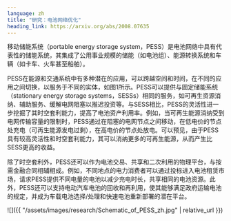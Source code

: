 ```yaml
---
language: zh
title: "研究：电池网络优化"
heading_link: https://arxiv.org/abs/2008.07635
---
```

移动储能系统（portable energy storage system，PESS）是电池网络中具有代表性的储能系统，其集成了公用事业规模的储能（如电池组）、能源转换系统和车辆（如卡车、火车甚至船舶）。

PESS在能源和交通系统中有多种潜在的应用，可以跨越空间和时间，在不同的应用之间切换，以服务于不同的实体，如图1所示。PESS可以提供与固定储能系统（stationary energy storage systems，SESSs）相同的服务，如可再生资源消纳、辅助服务、缓解电网阻塞以推迟投资等。与SESS相比，PESS的灵活性进一步挖掘了其时空套利能力，提高了电池资产利用率。例如，当可再生能源消纳受到电网传输容量的限制时，PESS通过在阻塞的电网节点之间移动，在低电价的节点处充电（可再生能源发电过剩），在高电价的节点处放电。可以预见，由于PESS具有较高灵活性和时空套利能力，其可以消纳更多的可再生能源，从而产生比SESS更高的收益。

除了时空套利外，PESS还可以作为电池交易、共享和二次利用的物理平台，与按需金融合同相辅相成。例如，不同地点的电力消费者可以通过投标进入电池租赁市场，请求PESS提供不同电量的电池以减少充电时长，共享相同的电池资源。此外，PESS还可以支持电动汽车电池的回收和再利用，使其能够满足政府运输电池的规定，并成为车载电池选择/处理和快速电池重新部署的潜在平台。

![]({{ "/assets/images/research/Schematic_of_PESS_zh.jpg" | relative_url }})